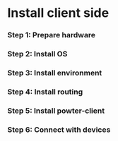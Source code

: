 # Install client side

### Step 1: Prepare hardware

### Step 2: Install OS

### Step 3: Install environment

### Step 4: Install routing

### Step 5: Install powter-client

### Step 6: Connect with devices 
